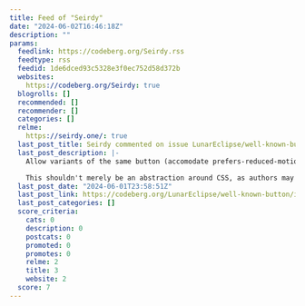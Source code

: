 ```yaml
---
title: Feed of "Seirdy"
date: "2024-06-02T16:46:18Z"
description: ""
params:
  feedlink: https://codeberg.org/Seirdy.rss
  feedtype: rss
  feedid: 1de6dced93c5328e3f0ec752d58d372b
  websites:
    https://codeberg.org/Seirdy: true
  blogrolls: []
  recommended: []
  recommender: []
  categories: []
  relme:
    https://seirdy.one/: true
  last_post_title: Seirdy commented on issue LunarEclipse/well-known-button#1
  last_post_description: |-
    Allow variants of the same button (accomodate prefers-reduced-motion, prefers-color-scheme)

    This shouldn't merely be an abstraction around CSS, as authors may wish to artistically choose to make
  last_post_date: "2024-06-01T23:58:51Z"
  last_post_link: https://codeberg.org/LunarEclipse/well-known-button/issues/1#issuecomment-1994662
  last_post_categories: []
  score_criteria:
    cats: 0
    description: 0
    postcats: 0
    promoted: 0
    promotes: 0
    relme: 2
    title: 3
    website: 2
  score: 7
---
```

